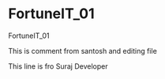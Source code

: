 # FortuneIT_01
FortuneIT_01


This is comment from santosh and editing file 


This line is fro Suraj Developer 
